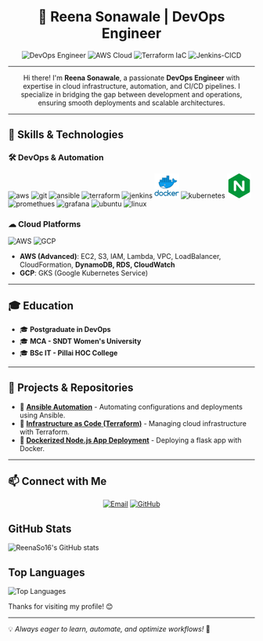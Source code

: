 <h1 align="center">🚀 Reena Sonawale | DevOps Engineer</h1>

<p align="center">
  <img src="https://img.shields.io/badge/DevOps-Engineer-blue" alt="DevOps Engineer">
  <img src="https://img.shields.io/badge/AWS-Cloud-orange" alt="AWS Cloud">
  <img src="https://img.shields.io/badge/Terraform-IaC-purple" alt="Terraform IaC">
  <img src="https://img.shields.io/badge/Jenkins-CICD-red" alt="Jenkins-CICD">
</p>

---

<p align="center">
  Hi there! I'm <b>Reena Sonawale</b>, a passionate <b>DevOps Engineer</b> with expertise in cloud infrastructure, automation, and CI/CD pipelines. I specialize in bridging the gap between development and operations, ensuring smooth deployments and scalable architectures.
</p>

---

## 🚀 Skills & Technologies  

### 🛠 DevOps & Automation  
<p align="left">
 <p align="left"><img src="https://www.vectorlogo.zone/logos/amazon_aws/amazon_aws-icon.svg" alt="aws" title="aws" width="50" height="50"/> <img src="https://www.vectorlogo.zone/logos/git-scm/git-scm-icon.svg" alt="git" title="git" width="50" height="50"/>  <img src="https://www.vectorlogo.zone/logos/ansible/ansible-icon.svg" alt="ansible" title="ansible" width="50" height="50"/> <img src="https://www.vectorlogo.zone/logos/terraformio/terraformio-icon.svg" alt="terraform" title="terraform" width="50" height="50"/> <img src="https://www.vectorlogo.zone/logos/jenkins/jenkins-icon.svg" alt="jenkins" title="jenkins" width="50" height="50"/> 
 <img src="https://raw.githubusercontent.com/github/explore/80688e429a7d4ef2fca1e82350fe8e3517d3494d/topics/docker/docker.png" alt="docker" title="docker" width="50" height="50"/>  <img src="https://www.vectorlogo.zone/logos/kubernetes/kubernetes-icon.svg" alt="kubernetes" title="kubernetes" width="50" height="50"/>   <img src="https://raw.githubusercontent.com/github/explore/85cceaeeaf993ca35664dc37ea24f9237fbbfc14/topics/nginx/nginx.png" alt="nginx" title="nginx" width="50" height="50"/> <img src="https://www.vectorlogo.zone/logos/prometheusio/prometheusio-icon.svg" alt="promethues" title="promethues" width="50" height="50"/>  <img src="https://www.vectorlogo.zone/logos/grafana/grafana-icon.svg" alt="grafana" title="grafana" width="50" height="50"/>
 <img src="https://www.vectorlogo.zone/logos/ubuntu/ubuntu-icon.svg" alt="ubuntu" title="ubuntu" width="50" height="50"/> 
 <img src="https://brandlogos.net/wp-content/uploads/2020/03/Linux-logo.png" alt="linux" title="linux" width="50" height="50"/> </p>

### ☁ Cloud Platforms  
<p align="left">
  <img src="https://upload.wikimedia.org/wikipedia/commons/9/93/Amazon_Web_Services_Logo.svg" alt="AWS" width="100" height="50">
  <img src="https://www.vectorlogo.zone/logos/google_cloud/google_cloud-icon.svg" alt="GCP" width="50" height="50">
</p>

- **AWS (Advanced)**: EC2, S3, IAM, Lambda, VPC, LoadBalancer, CloudFormation, **DynamoDB, RDS, CloudWatch**  
- **GCP**: GKS (Google Kubernetes Service)  

---

## 🎓 Education  
- 🎓 **Postgraduate in DevOps**
- 🎓 **MCA - SNDT Women's University**    
- 🎓 **BSc IT - Pillai HOC College**  

---

## 💼 Projects & Repositories  
- 🔹 **[Ansible Automation](https://github.com/ReenaSo16/Ansible.git)** - Automating configurations and deployments using Ansible.  
- 🔹 **[Infrastructure as Code (Terraform)](https://github.com/ReenaSo16/Terraform.git)** - Managing cloud infrastructure with Terraform.  
- 🔹 **[Dockerized Node.js App Deployment](https://github.com/ReenaSo16/Python-Flask1.git)** - Deploying a flask app with Docker.  

---

## 📫 Connect with Me  
<p align="center">
  <a href="mailto:reenasonawale99@gmail.com"><img src="https://img.shields.io/badge/Email-reenasonawale99@gmail.com-blue" alt="Email"></a>
  <a href="https://github.com/ReenaSo16/"><img src="https://img.shields.io/badge/GitHub-ReenaSo16-red" alt="GitHub"></a>
</p>


## GitHub Stats
![ReenaSo16's GitHub stats](https://github-readme-stats.vercel.app/api?username=ReenaSo16&show_icons=true&theme=radical)

## Top Languages
![Top Languages](https://github-readme-stats.vercel.app/api/top-langs/?username=ReenaSo16&layout=compact&theme=radical)

Thanks for visiting my profile! 😊

---

💡 *Always eager to learn, automate, and optimize workflows!* 🚀
